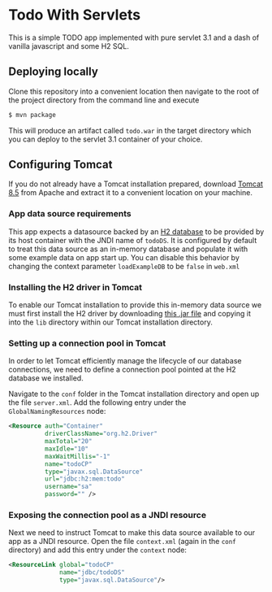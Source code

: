 # Todo With Servlets
This is a simple TODO app implemented with pure servlet 3.1 and a dash of vanilla javascript and some H2 SQL.

## Deploying locally
Clone this repository into a convenient location then navigate to the root of the project directory from the command line and execute
```bash
$ mvn package
```
This will produce an artifact called `todo.war` in the target directory which you can deploy to the servlet 3.1 container of your choice.

## Configuring Tomcat
If you do not already have a Tomcat installation prepared, download [Tomcat 8.5](https://tomcat.apache.org/download-80.cgi#8.5.32) from Apache and extract it to a convenient location on your machine.

### App data source requirements
This app expects a datasource backed by an [H2 database](http://www.h2database.com) to be provided by its host container with the JNDI name of `todoDS`. It is configured by default to treat this data source as an in-memory database and populate it with some example data on app start up. You can disable this behavior by changing the context parameter `loadExampleDB` to be `false` in `web.xml`

### Installing the H2 driver in Tomcat
To enable our Tomcat installation to provide this in-memory data source we must first install the H2 driver by downloading [this .jar file](http://repo2.maven.org/maven2/com/h2database/h2/1.4.197/h2-1.4.197.jar) and copying it into the `lib` directory within our Tomcat installation directory.

### Setting up a connection pool in Tomcat
In order to let Tomcat efficiently manage the lifecycle of our database connections, we need to define a connection pool pointed at the H2 database we installed.

Navigate to the `conf` folder in the Tomcat installation directory and open up the file `server.xml`. Add the following entry under the `GlobalNamingResources` node:
```xml
<Resource auth="Container" 
          driverClassName="org.h2.Driver" 
          maxTotal="20" 
          maxIdle="10" 
          maxWaitMillis="-1" 
          name="todoCP"
          type="javax.sql.DataSource" 
          url="jdbc:h2:mem:todo" 
          username="sa" 
          password="" /> 
```
### Exposing the connection pool as a JNDI resource
Next we need to instruct Tomcat to make this data source available to our app as a JNDI resource. Open the file `context.xml` (again in the `conf` directory) and add this entry under the `context` node:
```xml
<ResourceLink global="todoCP" 
              name="jdbc/todoDS" 
              type="javax.sql.DataSource"/>
```